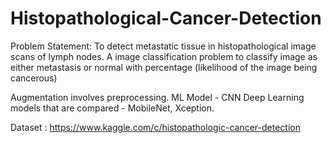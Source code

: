 # Histopathological-Cancer-Detection 

Problem Statement: To detect metastatic tissue in histopathological image scans of lymph nodes. 
A image classification problem to classify image as either metastasis or normal with percentage (likelihood of the image being cancerous)

Augmentation involves preprocessing. 
ML Model -  CNN 
Deep Learning models that are compared -  MobileNet, Xception. 

Dataset : https://www.kaggle.com/c/histopathologic-cancer-detection 

